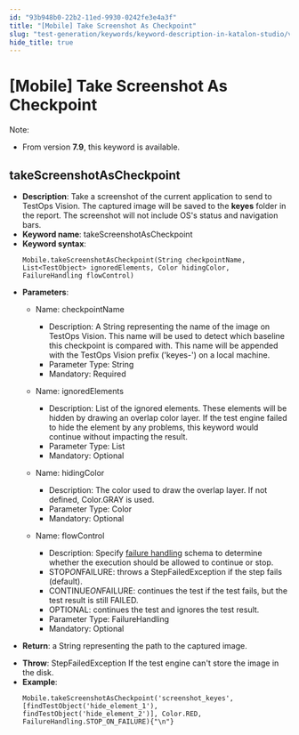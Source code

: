 ```yaml
---
id: "93b948b0-22b2-11ed-9930-0242fe3e4a3f"
title: "[Mobile] Take Screenshot As Checkpoint"
slug: "test-generation/keywords/keyword-description-in-katalon-studio/visual-based-mobile-testing-keywords/mobile-take-screenshot-as-checkpoint"
hide_title: true
---
```


# <a id="id_0" class="anchor_top_offset"/><a id="ariaid-title1" class="anchor_top_offset"/>[Mobile] Take Screenshot As Checkpoint

<div xmlns="http://www.w3.org/1999/xhtml" className="p"><div className="note note note_note"><span className="note__title">Note:</span> 
    <ul className="ul"><li className="li"><p className="p">From version <strong className="ph b">7.9</strong>, this keyword is
          available.</p></li></ul>
  </div></div>

## <a id="id_0__id_1" class="anchor_top_offset"/>takeScreenshotAsCheckpoint

              
<ul xmlns="http://www.w3.org/1999/xhtml" className="ul"><li className="li">     <strong className="ph b">Description</strong>: Take a screenshot of the current     application to send to TestOps Vision. The captured image will be     saved to the <strong className="ph b">keyes</strong> folder in the report. The     screenshot will not include OS's status and navigation bars.</li><li className="li">     <strong className="ph b">Keyword name</strong>: takeScreenshotAsCheckpoint</li><li className="li">     <strong className="ph b">Keyword syntax</strong>:     <pre className="pre codeblock"><code>Mobile.takeScreenshotAsCheckpoint(String checkpointName, List&lt;TestObject&gt; ignoredElements, Color hidingColor, FailureHandling flowControl)</code></pre>   </li><li className="li">     <p className="p">       <strong className="ph b">Parameters</strong>:</p>     <ul className="ul"><li className="li">         <p className="p">Name: checkpointName</p>         <ul className="ul"><li className="li">Description: A String representing the name of the image on             TestOps Vision. This name will be used to detect which baseline             this checkpoint is compared with. This name will be appended with             the TestOps Vision prefix ('keyes-') on a local machine.</li><li className="li">Parameter Type: String</li><li className="li">Mandatory: Required</li></ul>       </li><li className="li">         <p className="p">Name: ignoredElements</p>         <ul className="ul"><li className="li">Description: List of the ignored elements. These elements will             be hidden by drawing an overlap color layer. If the test engine             failed to hide the element by any problems, this keyword would             continue without impacting the result.</li><li className="li">Parameter Type: List           </li><li className="li">Mandatory: Optional</li></ul>       </li><li className="li">         <p className="p">Name: hidingColor</p>         <ul className="ul"><li className="li">Description: The color used to draw the overlap layer. If not             defined, Color.GRAY is used.</li><li className="li">Parameter Type: Color</li><li className="li">Mandatory: Optional</li></ul>       </li><li className="li">         <p className="p">Name: flowControl</p>         <ul className="ul"><li className="li">Description: Specify <a className="xref" href="/test-maintenance/configure-failure-handling-settings-in-katalon-studio">failure handling</a>             schema to determine whether the execution should be allowed to             continue or stop.</li><li className="li">STOP<em className="ph i">ON</em>FAILURE: throws a StepFailedException if the             step fails (default).</li><li className="li">CONTINUE<em className="ph i">ON</em>FAILURE: continues the test if the test             fails, but the test result is still FAILED.</li><li className="li">OPTIONAL: continues the test and ignores the test result.</li><li className="li">Parameter Type: FailureHandling</li><li className="li">Mandatory: Optional</li></ul>       </li></ul>   </li><li className="li">     <p className="p">       <strong className="ph b">Return</strong>: a String representing the path to the       captured image.</p>   </li><li className="li">     <strong className="ph b">Throw</strong>: StepFailedException If the test engine     can't store the image in the disk.</li><li className="li">     <strong className="ph b">Example</strong>:<div className="p"><pre className="pre codeblock"><code>Mobile.takeScreenshotAsCheckpoint('screenshot_keyes', [findTestObject('hide_element_1'), findTestObject('hide_element_2')], Color.RED, FailureHandling.STOP_ON_FAILURE){"\n"}</code></pre></div></li></ul> 
                          
